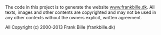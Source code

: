 The code in this project is to generate the website www.frankbille.dk. All texts, images
and other contents are copyrighted and may not be used in any other contexts without the
owners explicit, written agreement.

All Copyright (c) 2000-2013 Frank Bille (frankbille.dk)
